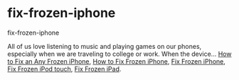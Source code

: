 # fix-frozen-iphone
fix-frozen-iphone

All of us love listening to music and playing games on our phones, especially when we are traveling to college or work. When the device...
[How to Fix an Any Frozen iPhone](https://geekeasier.com/fix-an-any-frozen-iphone-ipod-touch-and-ipad/7421/),
[How to Fix Frozen iPhone](https://geekeasier.com/fix-an-any-frozen-iphone-ipod-touch-and-ipad/7421/),
[Fix Frozen iPhone](https://geekeasier.com/fix-an-any-frozen-iphone-ipod-touch-and-ipad/7421/),
[Fix Frozen iPod touch](https://geekeasier.com/fix-an-any-frozen-iphone-ipod-touch-and-ipad/7421/),
[Fix Frozen iPad](https://geekeasier.com/fix-an-any-frozen-iphone-ipod-touch-and-ipad/7421/).
